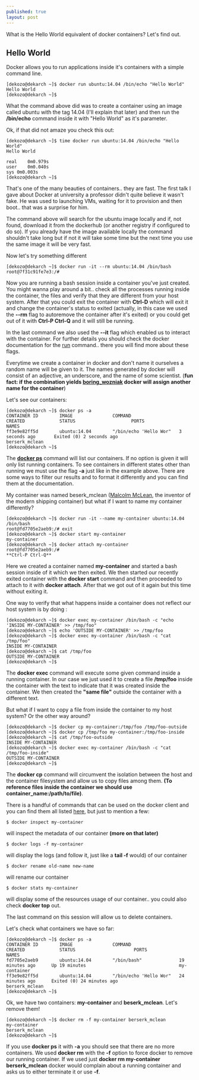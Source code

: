 ```yaml
---
published: true
layout: post
---
```





What is the Hello World equivalent of docker containers? Let's find out.

## Hello World

Docker allows you to run applications inside it's containers with a simple command line. 

	[dekozo@dekarch ~]$ docker run ubuntu:14.04 /bin/echo "Hello World"
	Hello World
	[dekozo@dekarch ~]$ 

What the command above did was to create a container using an image called ubuntu with the tag 14.04 (I'll explain that later) and then run the __/bin/echo__ command inside it with "Hello World" as it's parameter.

Ok, if that did not amaze you check this out:

	[dekozo@dekarch ~]$ time docker run ubuntu:14.04 /bin/echo "Hello World"
	Hello World

	real	0m0.979s
	user	0m0.040s
	sys	0m0.003s
	[dekozo@dekarch ~]$ 
    
That's one of the many beauties of containers.. they are fast. The first talk I gave about Docker at university a professor didn't quite believe it wasn't fake. He was used to launching VMs, waiting for it to provision and then boot.. that was a surprise for him.

The command above will search for the ubuntu image locally and if, not found, download it from the dockerhub (or another registry if configured to do so). If you already have the image available locally the command shouldn't take long but if not it will take some time but the next time you use the same image it will be very fast.

Now let's try something different

	[dekozo@dekarch ~]$ docker run -it --rm ubuntu:14.04 /bin/bash
	root@7f31c91fe7e3:/# 

Now you are running a bash session inside a container you've just created. You might wanna play around a bit.. check all the processes running inside the container, the files and verify that they are different from your host system.
After that you could exit the container with **Ctrl-D** which will exit it and change the container's status to exited (actually, in this case we used the **__--rm__** flag to autoremove the container after it's exited) or you could get out of it with **Ctrl-P Ctrl-Q** and it will still be running. 

In the last command we also used the **__--it__** flag which enabled us to interact with the container. For further details you should check the docker documentation for the [run](https://docs.docker.com/engine/reference/commandline/run/) command.. there you will find more about these flags.

Everytime we create a container in docker and don't name it ourselves a random name will be given to it. The names generated by docker will consist of an adjective, an underscore, and the name of some scientist. (__fun fact: if the combination yields [boring_wozniak](https://github.com/docker/docker/blob/master/pkg/namesgenerator/names-generator.go) docker will assign another name for the container__)

Let's see our containers:

	[dekozo@dekarch ~]$ docker ps -a
	CONTAINER ID        IMAGE               COMMAND                  CREATED             STATUS                     PORTS               NAMES
	ff3e9e82ff5d        ubuntu:14.04        "/bin/echo 'Hello Wor"   3 seconds ago       Exited (0) 2 seconds ago                       berserk_mclean
	[dekozo@dekarch ~]$ 
    
 The **[docker ps](https://docs.docker.com/engine/reference/commandline/ps/)** command will list our containers. If no option is given it will only list running containers. To see containers in different states other than running we must use the flag __-a__ just like in the example above. There are some ways to filter our results and to format it differently and you can find them at the documentation.

My container was named beserk_mclean ([Malcolm McLean](https://en.wikipedia.org/wiki/Malcom_McLean), the inventor of the modern shipping container) but what if I want to name my container differently?

	[dekozo@dekarch ~]$ docker run -it --name my-container ubuntu:14.04 /bin/bash
	root@fd7705e2aeb9:/# exit
	[dekozo@dekarch ~]$ docker start my-container 
	my-container
	[dekozo@dekarch ~]$ docker attach my-container 
	root@fd7705e2aeb9:/# 
    **Ctrl-P Ctrl-Q**

Here we created a container named __my-container__ and started a bash session inside of it which we then exited. 
We then started our recently exited container with the **docker start** command and then proceeded to attach to it with **docker attach**.
After that we got out of it again but this time without exiting it.

One way to verify that what happens inside a container does not reflect our host system is by doing :

	[dekozo@dekarch ~]$ docker exec my-container /bin/bash -c "echo 'INSIDE MY-CONTAINER' >> /tmp/foo"
	[dekozo@dekarch ~]$ echo 'OUTSIDE MY-CONTAINER' >> /tmp/foo
	[dekozo@dekarch ~]$ docker exec my-container /bin/bash -c "cat /tmp/foo"
	INSIDE MY-CONTAINER
	[dekozo@dekarch ~]$ cat /tmp/foo
	OUTSIDE MY-CONTAINER
	[dekozo@dekarch ~]$ 
    
The **docker exec** command will execute some given command inside a running container. In our case we just used it to create a file __/tmp/foo__ inside the container with the text to indicate that it was created inside the container. We then created the __"same file"__ outside the container with a different text.

But what if I want to copy a file from inside the container to my host system? Or the other way around?

	[dekozo@dekarch ~]$ docker cp my-container:/tmp/foo /tmp/foo-outside
	[dekozo@dekarch ~]$ docker cp /tmp/foo my-container:/tmp/foo-inside
	[dekozo@dekarch ~]$ cat /tmp/foo-outside 
	INSIDE MY-CONTAINER
	[dekozo@dekarch ~]$ docker exec my-container /bin/bash -c "cat /tmp/foo-inside"
	OUTSIDE MY-CONTAINER
	[dekozo@dekarch ~]$
    
The **docker cp** command will circumvent the isolation between the host and the container filesystem and allow us to copy files among them. **(To reference files inside the container we should use container_name:/path/to/file)**.

There is a handful of commands that can be used on the docker client and you can find them all listed [here](https://docs.docker.com/engine/reference/commandline/), but just to mention a few:

	$ docker inspect my-container
    
will inspect the metadata of our container **(more on that later)**

	$ docker logs -f my-container

will display the logs (and follow it, just like a __tail -f__ would) of our container

	$ docker rename old-name new-name 
    
will rename our container

	$ docker stats my-container
    
will display some of the resources usage of our container.. you could also check **docker top** out.

The last command on this session will allow us to delete containers. 

Let's check what containers we have so far:

	[dekozo@dekarch ~]$ docker ps -a
	CONTAINER ID        IMAGE               COMMAND                  CREATED             STATUS                      PORTS               NAMES
	fd7705e2aeb9        ubuntu:14.04        "/bin/bash"              19 minutes ago      Up 19 minutes                                   my-container
	ff3e9e82ff5d        ubuntu:14.04        "/bin/echo 'Hello Wor"   24 minutes ago      Exited (0) 24 minutes ago                       berserk_mclean
	[dekozo@dekarch ~]$
    
Ok, we have two containers: __my-container__ and __beserk_mclean__. Let's remove them!

	[dekozo@dekarch ~]$ docker rm -f my-container berserk_mclean 
	my-container
	berserk_mclean
	[dekozo@dekarch ~]$ 


If you use **docker ps** it with  __-a__ you should see that there are no more containers. We used **docker rm** with the __-f__ option to force docker to remove our running container. If we used just **docker rm my-container berserk_mclean** docker would complain about a running container and asks us to either terminate it or use __-f__.
